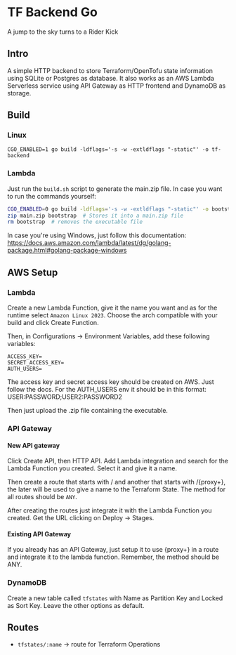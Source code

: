 # TF Backend Go

A jump to the sky turns to a Rider Kick

## Intro

A simple HTTP backend to store Terraform/OpenTofu state information using SQLite or Postgres as database.
It also works as an AWS Lambda Serverless service using API Gateway as HTTP frontend and DynamoDB as storage.

## Build


### Linux
```
CGO_ENABLED=1 go build -ldflags='-s -w -extldflags "-static"' -o tf-backend
```

### Lambda

Just run the `build.sh` script to generate the main.zip file. In case you want to run the commands yourself:
```sh
CGO_ENABLED=0 go build -ldflags='-s -w -extldflags "-static"' -o bootstrap  # Build project
zip main.zip bootstrap  # Stores it into a main.zip file
rm bootstrap  # removes the executable file
```

In case you're using Windows, just follow this documentation: https://docs.aws.amazon.com/lambda/latest/dg/golang-package.html#golang-package-windows

## AWS Setup

### Lambda

Create a new Lambda Function, give it the name you want and as for the runtime select `Amazon Linux 2023`. Choose the arch compatible with your build and click Create Function.

Then, in Configurations -> Environment Variables, add these following variables:
```
ACCESS_KEY=
SECRET_ACCESS_KEY=
AUTH_USERS=
```
The access key and secret access key should be created on AWS. Just follow the docs. For the AUTH_USERS env it should be in this format: USER:PASSWORD;USER2:PASSWORD2

Then just upload the .zip file containing the executable.

### API Gateway


#### New API gateway
Click Create API, then HTTP API. Add Lambda integration and search for the Lambda Function you created. Select it and give it a name. 

Then create a route that starts with / and another that starts with /{proxy+}, the later will be used to give a name to the Terraform State. The method for all routes should be `ANY`.

After creating the routes just integrate it with the Lambda Function you created. Get the URL clicking on Deploy -> Stages.

#### Existing API Gateway
If you already has an API Gateway, just setup it to use {proxy+} in a route and integrate it to the lambda function. Remember, the method should be ANY.

### DynamoDB

Create a new table called `tfstates` with Name as Partition Key and Locked as Sort Key. Leave the other options as default.

## Routes

- `tfstates/:name` -> route for Terraform Operations
